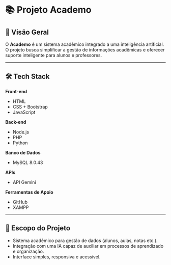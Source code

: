 # 📚 Projeto Academo

## 🚀 Visão Geral
O **Academo** é um sistema acadêmico integrado a uma inteligência artificial.  
O projeto busca simplificar a gestão de informações acadêmicas e oferecer suporte inteligente para alunos e professores.

----

## 🛠️ Tech Stack

**Front-end**  
- HTML  
- CSS + Bootstrap  
- JavaScript  

**Back-end**  
- Node.js  
- PHP  
- Python 

**Banco de Dados**  
- MySQL 8.0.43  

**APIs**  
- API Gemini 

**Ferramentas de Apoio**  
- GitHub 
- XAMPP 

----

## 📌 Escopo do Projeto
- Sistema acadêmico para gestão de dados (alunos, aulas, notas etc.).  
- Integração com uma IA capaz de auxiliar em processos de aprendizado e organização.  
- Interface simples, responsiva e acessível.  

